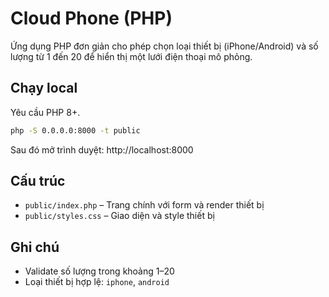 # Cloud Phone (PHP)

Ứng dụng PHP đơn giản cho phép chọn loại thiết bị (iPhone/Android) và số lượng từ 1 đến 20 để hiển thị một lưới điện thoại mô phỏng.

## Chạy local

Yêu cầu PHP 8+.

```bash
php -S 0.0.0.0:8000 -t public
```

Sau đó mở trình duyệt: http://localhost:8000

## Cấu trúc

- `public/index.php` – Trang chính với form và render thiết bị
- `public/styles.css` – Giao diện và style thiết bị

## Ghi chú

- Validate số lượng trong khoảng 1–20
- Loại thiết bị hợp lệ: `iphone`, `android`